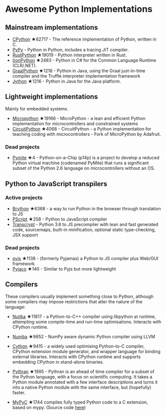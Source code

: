 # Awesome Python Implementations

## Mainstream implementations

- [CPython](https://github.com/python/cpython) ★62717 - The reference implementation of Python, written in C.
- [PyPy](https://foss.heptapod.net/pypy/pypy) - Python in Python, includes a tracing JIT compiler.
- [RustPython](https://github.com/RustPython/RustPython) ★19019 - Python interpreter written in Rust.
- [IronPython](https://github.com/IronLanguages/ironpython3) ★2483 - Python in C# for the Common Language Runtime (CLR/.NET).
- [GraalPython](https://github.com/oracle/graalpython) ★1218 - Python in Java, using the Graal just-in-time compiler and the Truffle interpreter implementation framework
- [Jython](https://github.com/jython/jython) ★1216 - Python in Java for the Java platform.

## Lightweight implementations

Mainly for embedded systems.

- [Micropython](https://github.com/micropython/micropython) ★19166 - MicroPython - a lean and efficient Python implementation for microcontrollers and constrained systems
- [CircuitPython](https://github.com/adafruit/circuitpython) ★4068 - CircuitPython - a Python implementation for teaching coding with microcontrollers - Fork of MicroPython by Adafruit.

### Dead projects

- [Pymite](https://github.com/giuseppebarba/pymite) ★4 - Python-on-a-Chip (p14p) is a project to develop a reduced Python virtual machine (codenamed PyMite) that runs a significant subset of the Python 2.6 language on microcontrollers without an OS.

## Python to JavaScript transpilers

### Active projects

- [Brython](https://github.com/brython-dev/brython) ★6368 - a way to run Python in the browser through translation to JS
- [PScript](https://github.com/flexxui/pscript) ★258 -  Python to JavaScript compiler
- [Transcrypt](http://www.transcrypt.org/) - Python 3.6 to JS precompiler with lean and fast generated code, sourcemaps, built-in minification, optional static type-checking, JSX support

### Dead projects

- [pyjs](https://github.com/pyjs/pyjs) ★1138 - (formerly Pyjamas) a Python to JS compiler plus Web/GUI framework
- [Pyjaco](https://github.com/chrivers/pyjaco) ★140 - Similar to Pyjs but more lightweight


## Compilers

These compilers usually implement something close to Python, although some compilers may impose restrictions that alter the nature of the language:

- [Nuitka](https://github.com/Nuitka/Nuitka) ★11817 - a Python-to-C++ compiler using libpython at runtime, attempting some compile-time and run-time optimisations. Interacts with CPython runtime.

- [Numba](https://github.com/numba/numba) ★9852 - NumPy aware dynamic Python compiler using LLVM

- [Cython](https://github.com/cython/cython) ★9415 - a widely used optimising Python-to-C compiler, CPython extension module generator, and wrapper language for binding external libraries. Interacts with CPython runtime and supports embedding CPython in stand-alone binaries.

- [Pythran](https://github.com/serge-sans-paille/pythran) ★1995 - Pythran is an ahead of time compiler for a subset of the Python language, with a focus on scientific computing. It takes a Python module annotated with a few interface descriptions and turns it into a native Python module with the same interface, but (hopefully) faster.

- [MyPyC](https://github.com/mypyc/mypyc) ★1744 compiles fully typed Python code to a C extension, based on mypy. (Source code [here](https://github.com/python/mypy/tree/master/mypyc))
